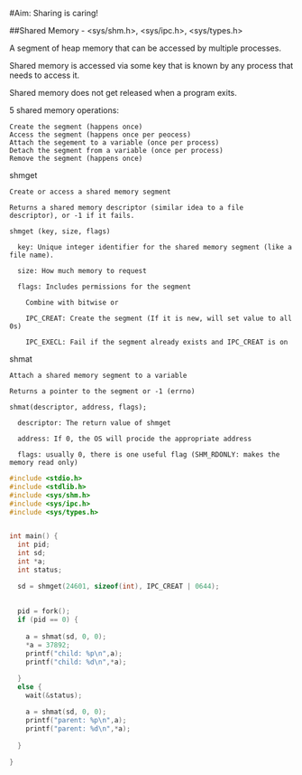 #Aim: Sharing is caring!

##Shared Memory - \<sys/shm.h\>, \<sys/ipc.h\>, \<sys/types.h\>

  A segment of heap memory that can be accessed by multiple processes.
  
  Shared memory is accessed via some key that is known by any process that needs to access it.
  
  Shared memory does not get released when a program exits.
  
  
  
  5 shared memory operations:
  
    Create the segment (happens once)
    Access the segment (happens once per peocess)
    Attach the segement to a variable (once per process)
    Detach the segment from a variable (once per process)
    Remove the segment (happens once)
    
  
  shmget
  
    Create or access a shared memory segment
    
    Returns a shared memory descriptor (similar idea to a file descriptor), or -1 if it fails.
    
    shmget (key, size, flags)
    
      key: Unique integer identifier for the shared memory segment (like a file name).
      
      size: How much memory to request
      
      flags: Includes permissions for the segment
      
        Combine with bitwise or
        
        IPC_CREAT: Create the segment (If it is new, will set value to all 0s)
        
        IPC_EXECL: Fail if the segment already exists and IPC_CREAT is on
    
  shmat
  
    Attach a shared memory segment to a variable
    
    Returns a pointer to the segment or -1 (errno)
    
    shmat(descriptor, address, flags);
    
      descriptor: The return value of shmget
      
      address: If 0, the OS will procide the appropriate address
      
      flags: usually 0, there is one useful flag (SHM_RDONLY: makes the memory read only)
      
      
    
```c
#include <stdio.h>
#include <stdlib.h>
#include <sys/shm.h>
#include <sys/ipc.h>
#include <sys/types.h>


int main() {
  int pid;
  int sd;
  int *a;
  int status;

  sd = shmget(24601, sizeof(int), IPC_CREAT | 0644);
  
  
  pid = fork();
  if (pid == 0) {
    
    a = shmat(sd, 0, 0);
    *a = 37892;
    printf("child: %p\n",a);
    printf("child: %d\n",*a);
    
  }
  else {
    wait(&status);

    a = shmat(sd, 0, 0);
    printf("parent: %p\n",a);
    printf("parent: %d\n",*a);
    
  }
  
}

```
